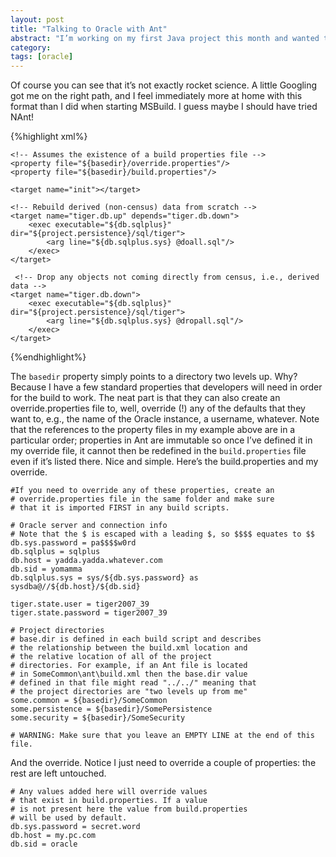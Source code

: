 ```yaml
---
layout: post
title: "Talking to Oracle with Ant"
abstract: "I’m working on my first Java project this month and wanted to automate some PL/SQL scripts. They do a bunch of setup and teardown on a local Oracle instance to get it ready for work. I’ll soon be adding a simpler task for pushing some disposable test data in to the same database, but for now I’ll keep it simple. Anyway, on .NET projects I like to use msbuild to get my initial post-subversion checkout environment all squared away. Here’s my first Ant build script to handle a little Oracle."
category: 
tags: [oracle]
---
```

Of course you can see that it’s not exactly rocket science. A little Googling got me on the right path, and I feel immediately more at home with this format than I did when starting MSBuild. I guess maybe I should have tried NAnt!

{%highlight xml%}
<?xml version="1.0" encoding="windows-1252" ?>
<project default="init" basedir="../../">

    <!-- Assumes the existence of a build properties file -->
    <property file="${basedir}/override.properties"/>
    <property file="${basedir}/build.properties"/>
           
    <target name="init"></target>
    
    <!-- Rebuild derived (non-census) data from scratch -->
    <target name="tiger.db.up" depends="tiger.db.down">
        <exec executable="${db.sqlplus}" dir="${project.persistence}/sql/tiger">
            <arg line="${db.sqlplus.sys} @doall.sql"/>
        </exec>
    </target>
    
     <!-- Drop any objects not coming directly from census, i.e., derived data -->
    <target name="tiger.db.down">
        <exec executable="${db.sqlplus}" dir="${project.persistence}/sql/tiger">
            <arg line="${db.sqlplus.sys} @dropall.sql"/>
        </exec>
    </target>
</project>
{%endhighlight%}

The `basedir` property simply points to a directory two levels up. Why? Because I have a few standard properties that developers will need in order for the build to work. The neat part is that they can also create an override.properties file to, well, override (!) any of the defaults that they want to, e.g., the name of the Oracle instance, a username, whatever. Note that the references to the property files in my example above are in a particular order; properties in Ant are immutable so once I’ve defined it in my override file, it cannot then be redefined in the `build.properties` file even if it’s listed there. Nice and simple. Here’s the build.properties and my override.

    #If you need to override any of these properties, create an 
    # override.properties file in the same folder and make sure
    # that it is imported FIRST in any build scripts.

    # Oracle server and connection info
    # Note that the $ is escaped with a leading $, so $$$$ equates to $$
    db.sys.password = pa$$$$w0rd
    db.sqlplus = sqlplus
    db.host = yadda.yadda.whatever.com
    db.sid = yomamma
    db.sqlplus.sys = sys/${db.sys.password} as sysdba@//${db.host}/${db.sid}

    tiger.state.user = tiger2007_39
    tiger.state.password = tiger2007_39

    # Project directories
    # base.dir is defined in each build script and describes
    # the relationship between the build.xml location and
    # the relative location of all of the project
    # directories. For example, if an Ant file is located
    # in SomeCommon\ant\build.xml then the base.dir value
    # defined in that file might read "../../" meaning that
    # the project directories are "two levels up from me"
    some.common = ${basedir}/SomeCommon
    some.persistence = ${basedir}/SomePersistence
    some.security = ${basedir}/SomeSecurity

    # WARNING: Make sure that you leave an EMPTY LINE at the end of this file.

And the override. Notice I just need to override a couple of properties: the rest are left untouched.

    # Any values added here will override values
    # that exist in build.properties. If a value
    # is not present here the value from build.properties
    # will be used by default.
    db.sys.password = secret.word
    db.host = my.pc.com
    db.sid = oracle
